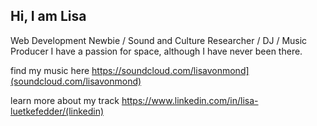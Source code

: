 ## Hi, I am Lisa

Web Development Newbie / Sound and Culture Researcher / DJ / Music Producer
I have a passion for space, although I have never been there.

find my music here https://soundcloud.com/lisavonmond](soundcloud.com/lisavonmond)

learn more about my track https://www.linkedin.com/in/lisa-luetkefedder/(linkedin)
